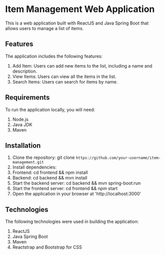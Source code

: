 # Item Management Web Application
This is a web application built with ReactJS and Java Spring Boot that allows users to manage a list of items.

## Features
The application includes the following features:
1. Add Item: Users can add new items to the list, including a name and description.
2. View Items: Users can view all the items in the list.
3. Search Items: Users can search for items by name.

## Requirements
To run the application locally, you will need:

1. Node.js
2. Java JDK
3. Maven

## Installation
1. Clone the repository: git clone `https://github.com/your-username/item-management.git`
2. Install dependencies:
3. Frontend: cd frontend && npm install
4. Backend: cd backend && mvn install
5. Start the backend server: cd backend && mvn spring-boot:run
6. Start the frontend server: cd frontend && npm start
7. Open the application in your browser at 'http://localhost:3000'

## Technologies
The following technologies were used in building the application:
1. ReactJS
2. Java Spring Boot
3. Maven
4. Reactstrap and Bootstrap for CSS


